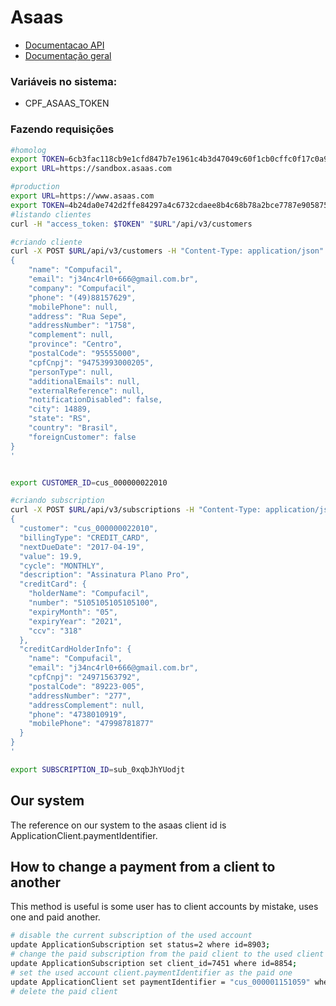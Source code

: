 # Asaas

 - [Documentacao API](http://docs.asaasv3.apiary.io/)
 - [Documentação geral](https://www.asaas.com/documentacao/faq-asaas/)

### Variáveis no sistema:
- CPF_ASAAS_TOKEN


### Fazendo requisições
```sh
#homolog
export TOKEN=6cb3fac118cb9e1cfd847b7e1961c4b3d47049c60f1cb0cffc0f17c0a95093d0
export URL=https://sandbox.asaas.com

#production
export URL=https://www.asaas.com
export TOKEN=4b24da0e742d2ffe84297a4c6732cdaee8b4c68b78a2bce7787e905875fdc907
#listando clientes
curl -H "access_token: $TOKEN" "$URL"/api/v3/customers

#criando cliente
curl -X POST $URL/api/v3/customers -H "Content-Type: application/json" -H "access_token: $TOKEN" -d '
{
    "name": "Compufacil",
    "email": "j34nc4rl0+666@gmail.com.br",
    "company": "Compufacil",
    "phone": "(49)88157629",
    "mobilePhone": null,
    "address": "Rua Sepe",
    "addressNumber": "1758",
    "complement": null,
    "province": "Centro",
    "postalCode": "95555000",
    "cpfCnpj": "94753993000205",
    "personType": null,
    "additionalEmails": null,
    "externalReference": null,
    "notificationDisabled": false,
    "city": 14889,
    "state": "RS",
    "country": "Brasil",
    "foreignCustomer": false
}
'


export CUSTOMER_ID=cus_000000022010

#criando subscription
curl -X POST $URL/api/v3/subscriptions -H "Content-Type: application/json" -H "access_token: $TOKEN" -d '
{
  "customer": "cus_000000022010",
  "billingType": "CREDIT_CARD",
  "nextDueDate": "2017-04-19",
  "value": 19.9,
  "cycle": "MONTHLY",
  "description": "Assinatura Plano Pro",
  "creditCard": {
    "holderName": "Compufacil",
    "number": "5105105105105100",
    "expiryMonth": "05",
    "expiryYear": "2021",
    "ccv": "318"
  },
  "creditCardHolderInfo": {
    "name": "Compufacil",
    "email": "j34nc4rl0+666@gmail.com.br",
    "cpfCnpj": "24971563792",
    "postalCode": "89223-005",
    "addressNumber": "277",
    "addressComplement": null,
    "phone": "4738010919",
    "mobilePhone": "47998781877"
  }
}
'

export SUBSCRIPTION_ID=sub_0xqbJhYUodjt
```

## Our system

The reference on our system to the asaas client id is ApplicationClient.paymentIdentifier.


## How to change a payment from a client to another

This method is useful is some user has to client accounts by
mistake, uses one and paid another.

```sh
# disable the current subscription of the used account
update ApplicationSubscription set status=2 where id=8903;
# change the paid subscription from the paid client to the used client
update ApplicationSubscription set client_id=7451 where id=8854;
# set the used account client.paymentIdentifier as the paid one
update ApplicationClient set paymentIdentifier = "cus_000001151059" where id =  7451;
# delete the paid client
```

